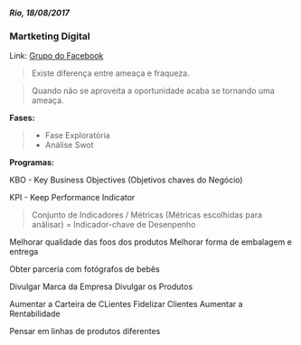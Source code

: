 ##### Rio, 18/08/2017

### Martketing Digital
Link: [Grupo do Facebook](https://www.facebook.com/groups/175567036274232/)

> Existe diferença entre ameaça e fraqueza.

> Quando não se aproveita a oportunidade acaba se tornando uma ameaça.

**Fases:**
> - Fase Exploratória
> - Análise Swot


**Programas:**

KBO - Key Business Objectives (Objetivos chaves do Negócio)

KPI - Keep Performance Indicator 
> Conjunto de Indicadores / Métricas (Métricas escolhidas para análisar) = Indicador-chave de Desenpenho


Melhorar qualidade das foos dos produtos
Melhorar forma de embalagem e entrega

Obter parceria com fotógrafos de bebês

Divulgar Marca da Empresa
Divulgar os Produtos

Aumentar a Carteira de CLientes
Fidelizar Clientes
Aumentar a Rentabilidade

Pensar em linhas de produtos diferentes
